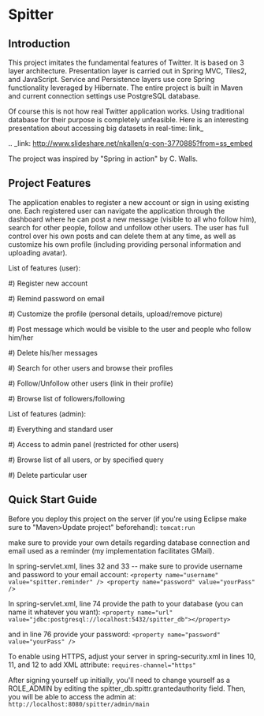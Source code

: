 Spitter
=======

Introduction
------------

This project imitates the fundamental features of Twitter. It is based on 3 layer architecture. Presentation layer is carried out in Spring MVC, Tiles2, and JavaScript. Service and Persistence layers use core Spring functionality leveraged by Hibernate. The entire project is built in Maven and current connection settings use PostgreSQL database.

Of course this is not how real Twitter application works. Using traditional database for their purpose is completely unfeasible. Here is an interesting presentation about accessing big datasets in real-time: link_

.. _link: http://www.slideshare.net/nkallen/q-con-3770885?from=ss_embed

The project was inspired by "Spring in action" by C. Walls.

Project Features
-------------

The application enables to register a new account or sign in using existing one. Each registered user can navigate the application through the dashboard where he can post a new message (visible to all who follow him), search for other people, follow and unfollow other users. The user has full control over his own posts and can delete them at any time, as well as customize his own profile (including providing personal information and uploading avatar).

List of features (user):

#) Register new account

#) Remind password on email

#) Customize the profile (personal details, upload/remove picture)

#) Post message which would be visible to the user and people who follow him/her

#) Delete his/her messages

#) Search for other users and browse their profiles

#) Follow/Unfollow other users (link in their profile)

#) Browse list of followers/following

List of features (admin):

#) Everything and standard user

#) Access to admin panel (restricted for other users)

#) Browse list of all users, or by specified query

#) Delete particular user


Quick Start Guide
-----------------

Before you deploy this project on the server (if you're using Eclipse make sure to "Maven>Update project" beforehand):
``tomcat:run``

make sure to provide your own details regarding database connection and email used as a reminder (my implementation facilitates GMail).

In spring-servlet.xml, lines 32 and 33 -- make sure to provide username and password to your email account:
``<property name="username" value="spitter.reminder" />
<property name="password" value="yourPass" />``

In spring-servlet.xml, line 74 provide the path to your database (you can name it whatever you want):
``<property name="url" value="jdbc:postgresql://localhost:5432/spitter_db"></property>``

and in line 76 provide your password:
``<property name="password" value="yourPass" />``

To enable using HTTPS, adjust your server in spring-security.xml in lines 10, 11, and 12 to add XML attribute:
``requires-channel="https"``

After signing yourself up initially, you'll need to change yourself as a ROLE_ADMIN by editing the spitter_db.spittr.grantedauthority field.   Then, you will be able to access the admin at:
``http://localhost:8080/spitter/admin/main``


